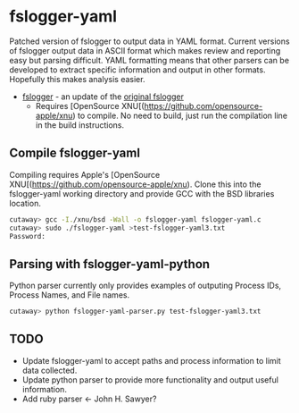 # fslogger-yaml
Patched version of fslogger to output data in YAML format. Current versions of fslogger output data in ASCII format which makes review and reporting easy but parsing difficult. YAML formatting means that other parsers can be developed to extract specific information and output in other formats. Hopefully this makes analysis easier.

* [fslogger](https://gist.github.com/walkie/6282157) - an update of the [original fslogger](http://osxbook.com/software/fslogger/)
  * Requires [OpenSource XNU[(https://github.com/opensource-apple/xnu) to compile. No need to build, just run the compilation line in the build instructions.

## Compile fslogger-yaml

Compiling requires Apple's [OpenSource XNU[(https://github.com/opensource-apple/xnu). Clone this into the fslogger-yaml working directory and provide GCC with the BSD libraries location.

```bash
cutaway> gcc -I./xnu/bsd -Wall -o fslogger-yaml fslogger-yaml.c
cutaway> sudo ./fslogger-yaml >test-fslogger-yaml3.txt
Password:
```

## Parsing with fslogger-yaml-python
Python parser currently only provides examples of outputing Process IDs, Process Names, and File names.

```bash
cutaway> python fslogger-yaml-parser.py test-fslogger-yaml3.txt
```

## TODO
* Update fslogger-yaml to accept paths and process information to limit data collected.
* Update python parser to provide more functionality and output useful information.
* Add ruby parser <- John H. Sawyer?
